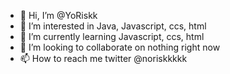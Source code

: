 - 👋 Hi, I’m @YoRiskk
- 👀 I’m interested in Java, Javascript, ccs, html
- 🌱 I’m currently learning Javascript, ccs, html
- 💞️ I’m looking to collaborate on nothing right now
- 📫 How to reach me twitter @noriskkkkk



